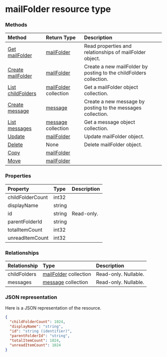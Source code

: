 # mailFolder resource type




### Methods

| Method		   | Return Type	|Description|
|:---------------|:--------|:----------|
|[Get mailFolder](../api/mailfolder_get.md) | [mailFolder](mailfolder.md) |Read properties and relationships of mailFolder object.|
|[Create mailFolder](../api/mailfolder_post_childfolders.md) |[mailFolder](mailfolder.md)| Create a new mailFolder by posting to the childFolders collection.|
|[List childFolders](../api/mailfolder_list_childfolders.md) |[mailFolder](mailfolder.md) collection| Get a mailFolder object collection.|
|[Create message](../api/mailfolder_post_messages.md) |[message](message.md)| Create a new message by posting to the messages collection.|
|[List messages](../api/mailfolder_list_messages.md) |[message](message.md) collection| Get a message object collection.|
|[Update](../api/mailfolder_update.md) | [mailFolder](mailfolder.md)	|Update mailFolder object. |
|[Delete](../api/mailfolder_delete.md) | None |Delete mailFolder object. |
|[Copy](../api/mailfolder_copy.md)|[mailFolder](mailfolder.md)||
|[Move](../api/mailfolder_move.md)|[mailFolder](mailfolder.md)||

### Properties
| Property	   | Type	|Description|
|:---------------|:--------|:----------|
|childFolderCount|int32||
|displayName|string||
|id|string| Read-only.|
|parentFolderId|string||
|totalItemCount|int32||
|unreadItemCount|int32||

### Relationships
| Relationship | Type	|Description|
|:---------------|:--------|:----------|
|childFolders|[mailFolder](mailfolder.md) collection| Read-only. Nullable.|
|messages|[message](message.md) collection| Read-only. Nullable.|

### JSON representation

Here is a JSON representation of the resource.

<!-- {
  "blockType": "resource",
  "optionalProperties": [

  ],
  "@odata.type": "microsoft.graph.mailFolder"
}-->

```json
{
  "childFolderCount": 1024,
  "displayName": "string",
  "id": "string (identifier)",
  "parentFolderId": "string",
  "totalItemCount": 1024,
  "unreadItemCount": 1024
}

```

<!-- uuid: 8fcb5dbc-d5aa-4681-8e31-b001d5168d79
2015-10-25 14:57:30 UTC -->
<!-- {
  "type": "#page.annotation",
  "description": "mailFolder resource",
  "keywords": "",
  "section": "documentation",
  "tocPath": ""
}-->